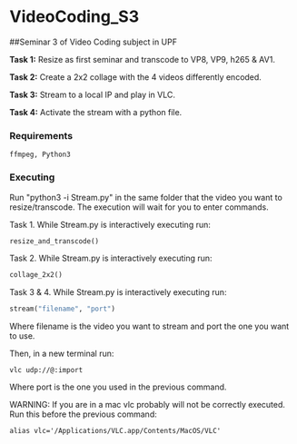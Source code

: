# VideoCoding_S3
##Seminar 3 of Video Coding subject in UPF

**Task 1:** Resize as first seminar and transcode to VP8, VP9, h265 & AV1.

**Task 2:** Create a 2x2 collage with the 4 videos differently encoded.

**Task 3:** Stream to a local IP and play in VLC.

**Task 4:** Activate the stream with a python file.

### Requirements
	ffmpeg, Python3

### Executing
Run "python3 -i Stream.py" in the same folder that the video you want to resize/transcode. The execution will wait for you to enter commands.

Task 1. While Stream.py is interactively executing run:

```python
resize_and_transcode()
```

Task 2. While Stream.py is interactively executing run:

```python
collage_2x2()
```

Task 3 & 4. While Stream.py is interactively executing run:

```python
stream("filename", "port")
```

Where filename is the video you want to stream and port the one you want to use.

Then, in a new terminal run:

```
vlc udp://@:import
```

Where port is the one you used in the previous command.

WARNING: If you are in a mac vlc probably will not be correctly executed. Run this before the previous command:

```
alias vlc='/Applications/VLC.app/Contents/MacOS/VLC'
```
